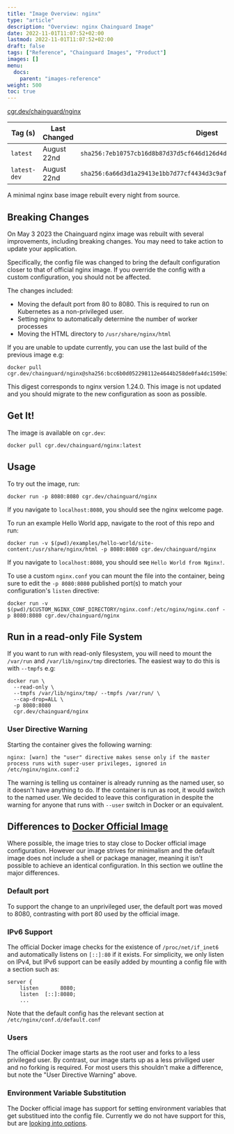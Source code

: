 ```yaml
---
title: "Image Overview: nginx"
type: "article"
description: "Overview: nginx Chainguard Image"
date: 2022-11-01T11:07:52+02:00
lastmod: 2022-11-01T11:07:52+02:00
draft: false
tags: ["Reference", "Chainguard Images", "Product"]
images: []
menu:
  docs:
    parent: "images-reference"
weight: 500
toc: true
---
```


[cgr.dev/chainguard/nginx](https://github.com/chainguard-images/images/tree/main/images/nginx)

| Tag (s)       | Last Changed | Digest                                                                    |
|---------------|--------------|---------------------------------------------------------------------------|
|  `latest`     | August 22nd  | `sha256:7eb10757cb16d8b87d37d5cf646d126d4de71b23b7dd02e31eb46bf728553e11` |
|  `latest-dev` | August 22nd  | `sha256:6a66d3d1a29413e1bb7d77cf4434d3c9af8cad72972e30b969627e71c1af721d` |



A minimal nginx base image rebuilt every night from source.

## Breaking Changes

On May 3 2023 the Chainguard nginx image was rebuilt with several improvements, including
breaking changes. You may need to take action to update your application. 

Specifically, the config file was changed to bring the default configuration closer to that of
official nginx image. If you override the config with a custom configuration, you should not be affected.

The changes included:

 - Moving the default port from 80 to 8080. This is required to run on Kubernetes as a non-privileged user.
 - Setting nginx to automatically determine the number of worker processes
 - Moving the HTML directory to `/usr/share/nginx/html`

If you are unable to update currently, you can use the last build of the previous image e.g: 

```
docker pull cgr.dev/chainguard/nginx@sha256:bcc6b0d052298112e4644b258de0fa4dc1509e3df8f7c0fba09e8c92987825e7
```

This digest corresponds to nginx version 1.24.0. This image is not updated and you should migrate to the
new configuration as soon as possible.

## Get It!

The image is available on `cgr.dev`:

```
docker pull cgr.dev/chainguard/nginx:latest
```

## Usage

To try out the image, run:

```
docker run -p 8080:8080 cgr.dev/chainguard/nginx
```

If you navigate to `localhost:8080`, you should see the nginx welcome page.

To run an example Hello World app, navigate to the root of this repo and run:

```
docker run -v $(pwd)/examples/hello-world/site-content:/usr/share/nginx/html -p 8080:8080 cgr.dev/chainguard/nginx
```

If you navigate to `localhost:8080`, you should see `Hello World from Nginx!`.

To use a custom `nginx.conf` you can mount the file into the container, being sure to edit the `-p 8080:8080` published port(s) to match your configuration's `listen` directive:

```
docker run -v $(pwd)/$CUSTOM_NGINX_CONF_DIRECTORY/nginx.conf:/etc/nginx/nginx.conf -p 8080:8080 cgr.dev/chainguard/nginx
```

## Run in a read-only File System

If you want to run with read-only filesystem, you will need to mount the `/var/run` and
`/var/lib/nginx/tmp` directories. The easiest way to do this is with `--tmpfs` e.g:

```
docker run \
  --read-only \
  --tmpfs /var/lib/nginx/tmp/ --tmpfs /var/run/ \
  --cap-drop=ALL \
  -p 8080:8080
  cgr.dev/chainguard/nginx
```

### User Directive Warning

Starting the container gives the following warning:

```
nginx: [warn] the "user" directive makes sense only if the master process runs with super-user privileges, ignored in /etc/nginx/nginx.conf:2
```

The warning is telling us container is already running as the named user, so it doesn't have
anything to do. If the container is run as root, it would switch to the named user. We decided to
leave this configuration in despite the warning for anyone that runs with `--user` switch in Docker
or an equivalent.

## Differences to [Docker Official Image](https://hub.docker.com/_/nginx)

Where possible, the image tries to stay close to Docker official image configuration. However our
image strives for minimalism and the default image does not include a shell or package manager,
meaning it isn't possible to achieve an identical configuration. In this section we outline the
major differences.

### Default port

To support the change to an unprivileged user, the default port was moved to 8080, contrasting with
port 80 used by the official image.

### IPv6 Support

The official Docker image checks for the existence of `/proc/net/if_inet6` and automatically listens
on `[::]:80` if it exists. For simplicity, we only listen on IPv4, but IPv6 support can be easily
added by mounting a config file with a section such as:

```
server {
    listen       8080;
    listen  [::]:8080;
    ...

```

Note that the default config has the relevant section at `/etc/nginx/conf.d/default.conf`

### Users

The official Docker image starts as the root user and forks to a less privileged user. By contrast,
our image starts up as a less priviliged user and no forking is required. For most users this
shouldn't make a difference, but note the "User Directive Warning" above.

### Environment Variable Substitution

The Docker official image has support for setting environment variables that get substitued into the
config file. Currently we do not have support for this, but are [looking into options](https://github.com/chainguard-images/images/issues/435). 

